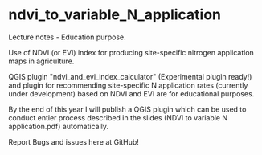 # ndvi_to_variable_N_application
Lecture notes - Education purpose.

Use of NDVI (or EVI) index for producing site-specific nitrogen application maps in agriculture. 

QGIS plugin "ndvi_and_evi_index_calculator" (Experimental plugin ready!) and plugin for recommending site-specific N application rates (currently under development) based on NDVI and EVI are for educational purposes.

By the end of this year I will publish a QGIS plugin which can be used to conduct entier process described in the slides (NDVI to variable N application.pdf) automatically.

Report Bugs and issues here at GitHub!
